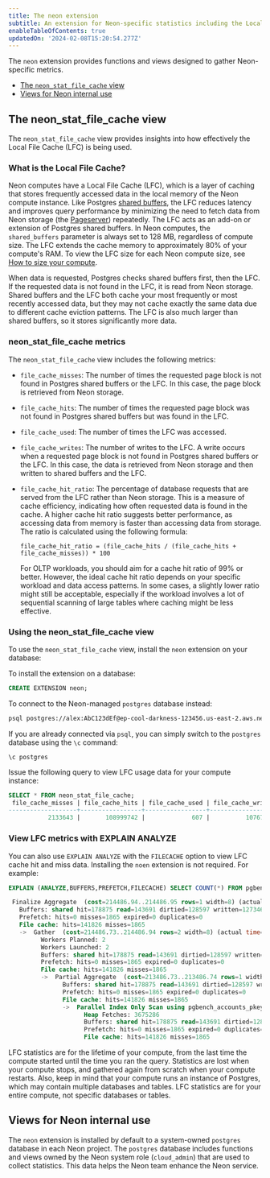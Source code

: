 ```yaml
---
title: The neon extension
subtitle: An extension for Neon-specific statistics including the Local File Cache hit ratio 
enableTableOfContents: true
updatedOn: '2024-02-08T15:20:54.277Z'
---
```


The `neon` extension provides functions and views designed to gather Neon-specific metrics.

- [The `neon_stat_file_cache` view](#the-neon_stat_file_cache-view)
- [Views for Neon internal use](#views-for-neon-internal-use)

## The neon_stat_file_cache view

The `neon_stat_file_cache` view provides insights into how effectively the Local File Cache (LFC) is being used.

### What is the Local File Cache?

Neon computes have a Local File Cache (LFC), which is a layer of caching that stores frequently accessed data in the local memory of the Neon compute instance. Like Postgres [shared buffers](/docs/reference/glossary#shared-buffers), the LFC reduces latency and improves query performance by minimizing the need to fetch data from Neon storage (the [Pageserver](/docs/reference/glossary#pageserver)) repeatedly. The LFC acts as an add-on or extension of Postgres shared buffers. In Neon computes, the `shared_buffers` parameter is always set to 128 MB, regardless of compute size. The LFC extends the cache memory to approximately 80% of your compute's RAM. To view the LFC size for each Neon compute size, see [How to size your compute](/docs/manage/endpoints#how-to-size-your-compute).

When data is requested, Postgres checks shared buffers first, then the LFC. If the requested data is not found in the LFC, it is read from Neon storage. Shared buffers and the LFC both cache your most frequently or most recently accessed data, but they may not cache exactly the same data due to different cache eviction patterns. The LFC is also much larger than shared buffers, so it stores significantly more data.

### neon_stat_file_cache metrics

The `neon_stat_file_cache` view includes the following metrics:

- `file_cache_misses`: The number of times the requested page block is not found in Postgres shared buffers or the LFC. In this case, the page block is retrieved from Neon storage.
- `file_cache_hits`: The number of times the requested page block was not found in Postgres shared buffers but was found in the LFC.
- `file_cache_used`: The number of times the LFC was accessed.
- `file_cache_writes`: The number of writes to the LFC. A write occurs when a requested page block is not found in Postgres shared buffers or the LFC. In this case, the data is retrieved from Neon storage and then written to shared buffers and the LFC.
- `file_cache_hit_ratio`:  The percentage of database requests that are served from the LFC rather than Neon storage. This is a measure of cache efficiency, indicating how often requested data is found in the cache. A higher cache hit ratio suggests better performance, as accessing data from memory is faster than accessing data from storage. The ratio is calculated using the following formula:

    ```
    file_cache_hit_ratio = (file_cache_hits / (file_cache_hits + file_cache_misses)) * 100
    ```

    For OLTP workloads, you should aim for a cache hit ratio of 99% or better. However, the ideal cache hit ratio depends on your specific workload and data access patterns. In some cases, a slightly lower ratio might still be acceptable, especially if the workload involves a lot of sequential scanning of large tables where caching might be less effective.

### Using the neon_stat_file_cache view

To use the `neon_stat_file_cache` view, install the `neon` extension on your database:

To install the extension on a database:

```sql
CREATE EXTENSION neon;
```

To connect to the Neon-managed `postgres` database instead:

```bash shouldWrap
psql postgres://alex:AbC123dEf@ep-cool-darkness-123456.us-east-2.aws.neon.tech/postgres?sslmode=require
```

If you are already connected via `psql`, you can simply switch to the `postgres` database using the `\c` command:

```shell
\c postgres
```

Issue the following query to view LFC usage data for your compute instance:

```sql
SELECT * FROM neon_stat_file_cache;
 file_cache_misses | file_cache_hits | file_cache_used | file_cache_writes | file_cache_hit_ratio  
-------------------+-----------------+-----------------+-------------------+----------------------
           2133643 |       108999742 |             607 |          10767410 |                98.08
```

### View LFC metrics with EXPLAIN ANALYZE

You can also use `EXPLAIN ANALYZE` with the `FILECACHE` option to view LFC cache hit and miss data. Installing the `noen` extension is not required. For example:

```sql {6,12,16,22}
EXPLAIN (ANALYZE,BUFFERS,PREFETCH,FILECACHE) SELECT COUNT(*) FROM pgbench_accounts;

 Finalize Aggregate  (cost=214486.94..214486.95 rows=1 width=8) (actual time=5195.378..5196.034 rows=1 loops=1)
   Buffers: shared hit=178875 read=143691 dirtied=128597 written=127346
   Prefetch: hits=0 misses=1865 expired=0 duplicates=0
   File cache: hits=141826 misses=1865
   ->  Gather  (cost=214486.73..214486.94 rows=2 width=8) (actual time=5195.366..5196.025 rows=3 loops=1)
         Workers Planned: 2
         Workers Launched: 2
         Buffers: shared hit=178875 read=143691 dirtied=128597 written=127346
         Prefetch: hits=0 misses=1865 expired=0 duplicates=0
         File cache: hits=141826 misses=1865
         ->  Partial Aggregate  (cost=213486.73..213486.74 rows=1 width=8) (actual time=5187.670..5187.670 rows=1 loops=3)
               Buffers: shared hit=178875 read=143691 dirtied=128597 written=127346
               Prefetch: hits=0 misses=1865 expired=0 duplicates=0
               File cache: hits=141826 misses=1865
               ->  Parallel Index Only Scan using pgbench_accounts_pkey on pgbench_accounts  (cost=0.43..203003.02 rows=4193481 width=0) (actual time=0.574..4928.995 rows=3333333 loops=3)
                     Heap Fetches: 3675286
                     Buffers: shared hit=178875 read=143691 dirtied=128597 written=127346
                     Prefetch: hits=0 misses=1865 expired=0 duplicates=0
                     File cache: hits=141826 misses=1865
```

<Admonition type="info">
LFC statistics are for the lifetime of your compute, from the last time the compute started until the time you ran the query. Statistics are lost when your compute stops, and gathered again from scratch when your compute restarts. Also, keep in mind that your compute runs an instance of Postgres, which may contain multiple databases and tables. LFC statistics are for your entire compute, not specific databases or tables.
</Admonition>  

## Views for Neon internal use

The `neon` extension is installed by default to a system-owned `postgres` database in each Neon project. The `postgres` database includes functions and views owned by the Neon system role (`cloud_admin`) that are used to collect statistics. This data helps the Neon team enhance the Neon service. 

<NeedHelp/>
